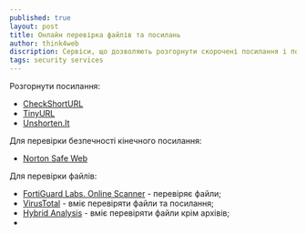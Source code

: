 ```yaml
---
published: true
layout: post
title: Онлайн перевірка файлів та посилань
author: think4web
discription: Сервіси, що дозволяють розгорнути скорочені посилання і побачити куди вони ведуть та перевірити посилання на наявність шкідливого змісту або завантажити і перевірити файли.
tags: security services
---
```


Розгорнути посилання:
- [CheckShortURL](https://www.checkshorturl.com/)
- [TinyURL](https://tinyurl.com)
- [Unshorten.It](https://unshorten.it/)

Для перевірки безпечності кінечного посилання:
- [Norton Safe Web](https://safeweb.norton.com/)

Для перевірки файлів:
- [FortiGuard Labs. Online Scanner](https://www.fortiguard.com/faq/onlinescanner) - перевіряє файли;
- [VirusTotal](https://www.virustotal.com/gui/home/upload) - вміє перевіряти файли та посилання;
- [Hybrid Analysis](https://hybrid-analysis.com/) - вміє перевіряти файли крім архівів; 
- []()
